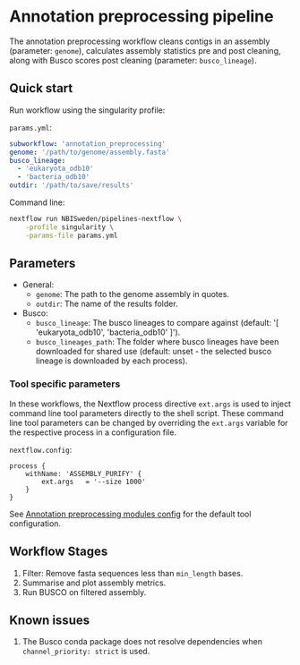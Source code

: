# Annotation preprocessing pipeline

The annotation preprocessing workflow cleans contigs in an assembly (parameter: `genome`),
calculates assembly statistics pre and post cleaning, along with Busco scores post cleaning
(parameter: `busco_lineage`).

## Quick start

Run workflow using the singularity profile:

`params.yml`:

```yml
subworkflow: 'annotation_preprocessing'
genome: '/path/to/genome/assembly.fasta'
busco_lineage:
  - 'eukaryota_odb10'
  - 'bacteria_odb10'
outdir: '/path/to/save/results'
```

Command line:

```bash
nextflow run NBISweden/pipelines-nextflow \
    -profile singularity \
    -params-file params.yml
```

## Parameters

- General:
  - `genome`: The path to the genome assembly in quotes.
  - `outdir`: The name of the results folder.
- Busco:
  - `busco_lineage`: The busco lineages to compare against (default: '[ 'eukaryota_odb10', 'bacteria_odb10' ]').
  - `busco_lineages_path`: The folder where busco lineages have been downloaded for shared use (default: unset -
    the selected busco lineage is downloaded by each process).

### Tool specific parameters

In these workflows, the Nextflow process directive `ext.args` is used to inject command line tool parameters directly to the shell script.
These command line tool parameters can be changed by overriding the `ext.args` variable for the respective process in a configuration file.

`nextflow.config`:

```nextflow
process {
    withName: 'ASSEMBLY_PURIFY' {
        ext.args   = '--size 1000'
    }
}
```

See [Annotation preprocessing modules config](../../config/annotation_preprocessing_modules.config) for the default tool configuration.

## Workflow Stages

1. Filter: Remove fasta sequences less than `min_length` bases.
2. Summarise and plot assembly metrics.
3. Run BUSCO on filtered assembly.

## Known issues

1. The Busco conda package does not resolve dependencies when `channel_priority: strict` is used.
